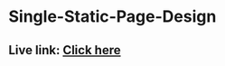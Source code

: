 # Single-Static-Page-Design
## Live link: [Click here](https://rubayamim381.github.io/Single-Static-Page-Design/) 
